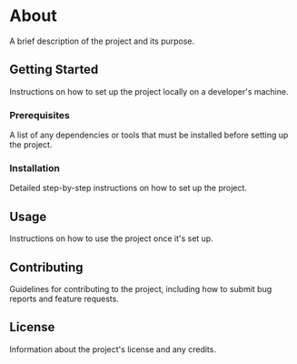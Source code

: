 # About

A brief description of the project and its purpose.

## Getting Started

Instructions on how to set up the project locally on a developer's machine.

### Prerequisites

A list of any dependencies or tools that must be installed before setting up the project.

### Installation

Detailed step-by-step instructions on how to set up the project.

## Usage

Instructions on how to use the project once it's set up.

## Contributing

Guidelines for contributing to the project, including how to submit bug reports and feature requests.

## License

Information about the project's license and any credits.
